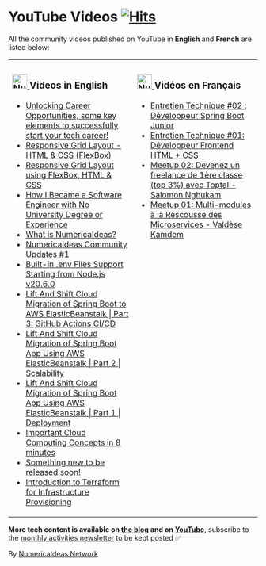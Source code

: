 # YouTube Videos&nbsp;[![Hits](https://hits.seeyoufarm.com/api/count/incr/badge.svg?url=https%3A%2F%2Fgithub.com%2Fnumerica-ideas%2Fcommunity%2Ftree%2Fmaster%2Fvideos&count_bg=%2379C83D&title_bg=%23555555&icon=&icon_color=%23E7E7E7&title=hits&edge_flat=false)](https://www.youtube.com/@numericaideas/channels?sub_confirmation=1)

All the community videos published on YouTube in **English** and **French** are listed below:

<table><tr><td valign="top" width="50%">

### <a href="https://www.youtube.com/@numericaideas/channels?sub_confirmation=1"><img src="https://cdn.worldvectorlogo.com/logos/youtube-icon.svg" title="NumericaIdeas YouTube Channel" alt="NumericaIdeas YouTube Channel" width="30"/> </a>   Videos in English      
 
<!-- ENGLISH-YOUTUBE-VIDEOS:START -->
- [Unlocking Career Opportunities, some key elements to successfully start your tech career!](https://www.youtube.com/watch?v=bcY7Qth-s9w)
- [Responsive Grid Layout - HTML &amp; CSS &lpar;FlexBox&rpar;](https://www.youtube.com/watch?v=ocGuOcyi0eg)
- [Responsive Grid Layout using FlexBox, HTML &amp; CSS](https://www.youtube.com/watch?v=IfFZK8nc-0c)
- [How I Became a Software Engineer with No University Degree or Experience](https://www.youtube.com/watch?v=UVF_31PmeEQ)
- [What is NumericaIdeas?](https://www.youtube.com/watch?v=6bdCyAZCUTg)
- [NumericaIdeas Community Updates #1](https://www.youtube.com/watch?v=va8SgEa0ssw)
- [Built-in .env Files Support Starting from Node.js v20.6.0](https://www.youtube.com/watch?v=gnVtDbl2gpg)
- [Lift And Shift Cloud Migration of Spring Boot to AWS ElasticBeanstalk | Part 3: GitHub Actions CI/CD](https://www.youtube.com/watch?v=TI84hpeiTZE)
- [Lift And Shift Cloud Migration of Spring Boot App Using AWS ElasticBeanstalk | Part 2 | Scalability](https://www.youtube.com/watch?v=KHOxmHL5USI)
- [Lift And Shift Cloud Migration of Spring Boot App Using AWS ElasticBeanstalk | Part 1 | Deployment](https://www.youtube.com/watch?v=tWQFavEJQ7c)
- [Important Cloud Computing Concepts in 8 minutes](https://www.youtube.com/watch?v=0II0ikOZEYE)
- [Something new to be released soon!](https://www.youtube.com/watch?v=iTpM3Ue7qR8)
- [Introduction to Terraform for Infrastructure Provisioning](https://www.youtube.com/watch?v=tJ6L1332WU4)
<!-- ENGLISH-YOUTUBE-VIDEOS:END -->
 
</td><td valign="top" width="50%">

### <a href="https://www.youtube.com/@NumericaIdeasFr/channels?sub_confirmation=1"><img src="https://cdn.worldvectorlogo.com/logos/youtube-icon.svg" title="NumericaIdeas YouTube Channel" alt="NumericaIdeas YouTube Channel" width="30"/> </a>   Vidéos en Français      

<!-- FRENCH-YOUTUBE-VIDEOS:START -->
- [Entretien Technique #02 : Développeur Spring Boot Junior](https://www.youtube.com/watch?v=V0NHhdOOvY0)
- [Entretien Technique #01: Développeur Frontend HTML + CSS](https://www.youtube.com/watch?v=ILGVVFNeRcY)
- [Meetup 02: Devenez un freelance de 1ère classe &lpar;top 3%&rpar; avec Toptal - Salomon Nghukam](https://www.youtube.com/watch?v=AmhMAQTxcGg)
- [Meetup 01: Multi-modules à la Rescousse des Microservices - Valdèse Kamdem](https://www.youtube.com/watch?v=e_LJvcikUCk)
<!-- FRENCH-YOUTUBE-VIDEOS:END -->

</td></tr></table>

**More tech content is available on [the blog](https://blog.numericaideas.com) and on [YouTube](https://www.youtube.com/@numericaideas/channels?sub_confirmation=1)**, subscribe to the [monthly activities newsletter](https://news.numericaideas.com) to be kept posted ✅

By [NumericaIdeas Network](https://numericaideas.com)
